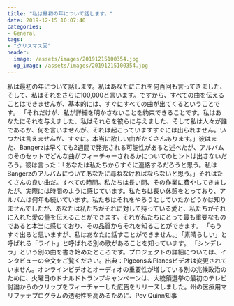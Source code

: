 ```yaml
---
title: "私は最初の年について話します。"
date: 2019-12-15 10:07:40
categories:
- General
tags:
- "クリスマス回"
header:
  image: /assets/images/20191215100354.jpg
  og_image: /assets/images/20191215100354.jpg
---
```


私は最初の年について話します。私はあなたにこれを何百回も言ってきました、そして、私はそれをさらに100,000と言います。ですから、すべての曲を伝えることはできませんが、基本的には、すぐにすべての曲が出てくるということです。 「それだけが、私が詳細を明かさないことを約束できることです。私はあなたにそれを与えました、私はそれらを彼らに与えました、そして私は人々が誰であるか、何を言いませんが、それは起こっていますすぐには出られません。いつかは言えませんが、すぐに。本当に欲しい曲がたくさんあります。」彼はまた、Bangerzは早くても2週間で発売される可能性があると述べたが、アルバムのそのセットでどんな曲がフィーチャーされるかについてのヒントは出さないだろう。彼は言った：「あなたは私たちからすぐに連絡するだろうと思う。私はBangerzのアルバムについてあなたに尋ねなければならないと思う。」それはたくさんの良い曲だ。すべての時間。私たちは長い間、その作業に費やしてきましたが、実際には時間のように感じています。私たちは長い休憩をとっており、アルバムは何年も続いています。私たちはそれをやろうとしていたかどうかは知りませんでしたが、あなたは私たちがそれに対して持っている愛と、私たちがそれに入れた愛の量を伝えることができます。それが私たちにとって最も重要なものであると本当に感じており、その品質からそれを知ることができます。 「もうすぐ出ると思いますが、私はあなたに話すことができません。」「素晴らしい」と呼ばれる「ライト」と呼ばれる別の歌があることを知っています。 「シンデレラ」という別の曲を書き始めたところです。プロジェクトの詳細については、インタビューの全文をご覧ください。出典：Pigeons＆Planesビデオは変更されていません。オンラインビデオとオーディオの重要性が増している別の兆候政治のために、火曜日のドナルドトランプキャンペーンは、大統領選挙の最初のテレビ討論からのクリップをフィーチャーした広告をリリースしました。州の医療用マリファナプログラムの透明性を高めるために、Pov Quinn知事

